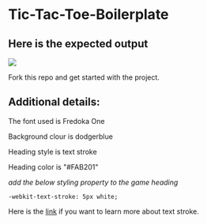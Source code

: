 # Tic-Tac-Toe-Boilerplate

## Here is the expected output

![](https://s3.ap-south-1.amazonaws.com/kalvi-education.github.io/front-end-web-development/Tic-tac-toe-static.png)

Fork this repo and get started with the project.

## Additional details:
The font used is Fredoka One

Background clour is dodgerblue

Heading style is text stroke

Heading color is "#FAB201"

*add the below styling property to the game heading*

`-webkit-text-stroke: 5px white;`

Here is the [link](https://css-tricks.com/adding-stroke-to-web-text/) if you want to learn more about text stroke.



